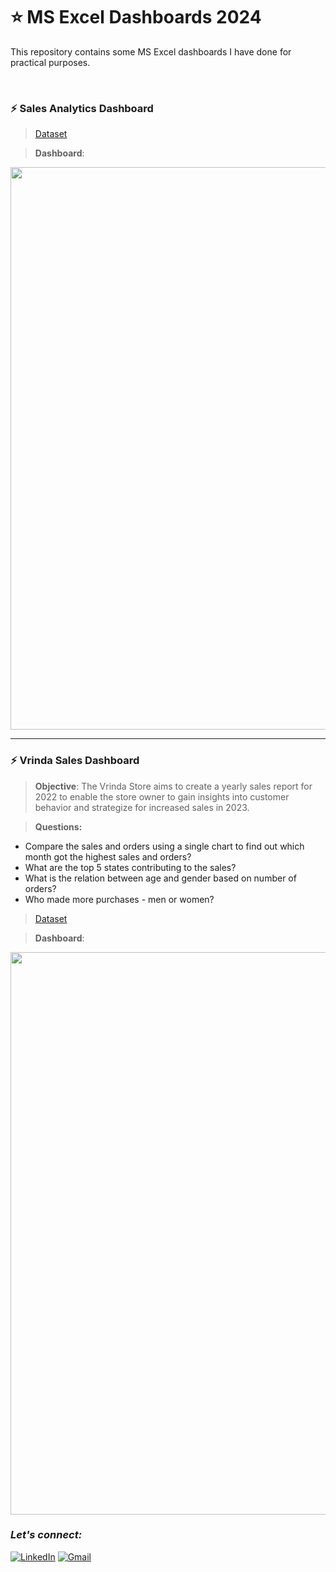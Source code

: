 # :star: MS Excel Dashboards 2024
This repository contains some MS Excel dashboards I have done for practical purposes.

<br>

### :zap: Sales Analytics Dashboard
> [Dataset](https://github.com/Rohit-Rannavre/MS-Excel-Dashboards-2024/blob/main/Dashboards/sales_analytics_dashboard.xlsx)

> **Dashboard**:
<img align="center" src="https://github.com/Rohit-Rannavre/MS-Excel-Dashboards-2024/blob/main/Dashboards/Sales%20Analytics%20Dashboard.png" width="900">

<br>

***

### :zap: Vrinda Sales Dashboard
> **Objective**: The Vrinda Store aims to create a yearly sales report for 2022 to enable the store owner to gain insights into customer behavior and strategize for increased sales in 2023.

> **Questions:**
- Compare the sales and orders using a single chart to find out which month got the highest sales and orders?
- What are the top 5 states contributing to the sales?
- What is the relation between age and gender based on number of orders?
- Who made more purchases - men or women?

> [Dataset](https://github.com/Rohit-Rannavre/MS-Excel-Dashboards-2024/blob/main/Dashboards/vrinda_store_dataset.xlsx)

> **Dashboard**:
<img align="center" src="https://github.com/Rohit-Rannavre/MS-Excel-Dashboards-2024/blob/main/Dashboards/Vrinda%20Sales%20Dashboard.png" width="900">

<br>

### ***Let's connect:*** 
[![LinkedIn](https://img.shields.io/badge/linkedin-%230077B5.svg?style=for-the-badge&logo=linkedin&logoColor=white)](https://www.linkedin.com/in/rohit-rannavre)
[![Gmail](https://img.shields.io/badge/Gmail-D14836?style=for-the-badge&logo=gmail&logoColor=white)](mailto:rohit.rannavre@gmail.com)
